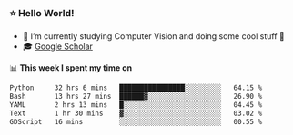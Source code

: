 ### ⭐️ Hello World!

<!--
**hologerry/hologerry** is a ✨ _special_ ✨ repository because its `README.md` (this file) appears on your GitHub profile.

Here are some ideas to get you started:

- 🔭 I’m currently working and studying on Computer Vision
- 🌱 I’m currently learning at Peking University
- 💬 Ask me about 
- 📫 How to reach me: E-mail
- 😄 Pronouns: he/his
- ⚡ Fun fact: Music is the Power
-->


- 🔭 I’m currently studying Computer Vision and doing some cool stuff 🤖
- 🎓 [Google Scholar](https://scholar.google.com/citations?user=3ykqW9wAAAAJ&hl=en)


📊 **This week I spent my time on**

<!--START_SECTION:waka-->

```txt
Python     32 hrs 6 mins   ████████████████░░░░░░░░░   64.15 %
Bash       13 hrs 27 mins  ██████▓░░░░░░░░░░░░░░░░░░   26.90 %
YAML       2 hrs 13 mins   █░░░░░░░░░░░░░░░░░░░░░░░░   04.45 %
Text       1 hr 30 mins    ▓░░░░░░░░░░░░░░░░░░░░░░░░   03.02 %
GDScript   16 mins         ░░░░░░░░░░░░░░░░░░░░░░░░░   00.55 %
```

<!--END_SECTION:waka-->
